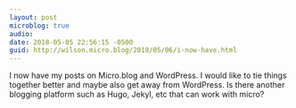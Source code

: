 ```yaml
---
layout: post
microblog: true
audio: 
date: 2018-05-05 22:56:15 -0500
guid: http://wilson.micro.blog/2018/05/06/i-now-have.html
---
```

I now have my posts on Micro.blog and WordPress. I would like to tie things together better and maybe also get away from WordPress. Is there another blogging platform such as Hugo, Jekyl, etc that can work with micro?
